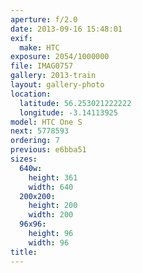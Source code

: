 ```yaml
---
aperture: f/2.0
date: 2013-09-16 15:48:01
exif:
  make: HTC
exposure: 2054/1000000
file: IMAG0757
gallery: 2013-train
layout: gallery-photo
location:
  latitude: 56.253021222222
  longitude: -3.14113925
model: HTC One S
next: 5778593
ordering: 7
previous: e6bba51
sizes:
  640w:
    height: 361
    width: 640
  200x200:
    height: 200
    width: 200
  96x96:
    height: 96
    width: 96
title: 
---
```

